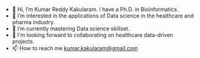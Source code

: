 - 👋 Hi, I’m Kumar Reddy Kakularam. I have a Ph.D. in Bioinformatics.
- 👀 I’m interested in the applications of Data science in the healthcare and pharma industry.
- 🌱 I’m currently mastering Data science skillset.
- 💞️ I'm looking forward to collaborating on healthcare data-driven projects.
- 📫 How to reach me kumar.kakularam@gmail.com

<!---
DrKakularam/DrKakularam is a ✨ special ✨ repository because its `README.md` (this file) appears on your GitHub profile.
You can click the Preview link to take a look at your changes.
--->
